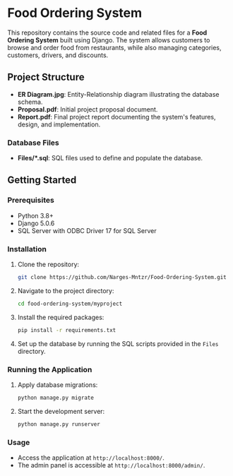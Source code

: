 # Food Ordering System

This repository contains the source code and related files for a **Food Ordering System** built using Django. The system allows customers to browse and order food from restaurants, while also managing categories, customers, drivers, and discounts.

## Project Structure

- **ER Diagram.jpg**: Entity-Relationship diagram illustrating the database schema.
- **Proposal.pdf**: Initial project proposal document.
- **Report.pdf**: Final project report documenting the system's features, design, and implementation.

### Database Files

- **Files/*.sql**: SQL files used to define and populate the database.

## Getting Started

### Prerequisites

- Python 3.8+
- Django 5.0.6
- SQL Server with ODBC Driver 17 for SQL Server

### Installation

1. Clone the repository:
   ```bash
   git clone https://github.com/Narges-Mntzr/Food-Ordering-System.git
   ```
2. Navigate to the project directory:
   ```bash
   cd food-ordering-system/myproject
   ```
3. Install the required packages:
   ```bash
   pip install -r requirements.txt
   ```
4. Set up the database by running the SQL scripts provided in the `Files` directory.

### Running the Application

1. Apply database migrations:
   ```bash
   python manage.py migrate
   ```
2. Start the development server:
   ```bash
   python manage.py runserver
   ```

### Usage

- Access the application at `http://localhost:8000/`.
- The admin panel is accessible at `http://localhost:8000/admin/`.
